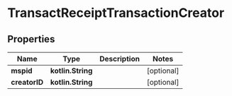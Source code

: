 
# TransactReceiptTransactionCreator

## Properties
Name | Type | Description | Notes
------------ | ------------- | ------------- | -------------
**mspid** | **kotlin.String** |  |  [optional]
**creatorID** | **kotlin.String** |  |  [optional]



